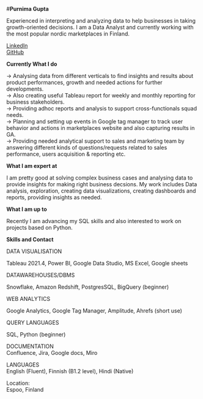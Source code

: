 #**Purnima Gupta**

Experienced in interpreting and analyzing data to help businesses in taking growth-oriented decisions. I am a Data Analyst and currently working with the most popular nordic marketplaces in Finland.

[LinkedIn](https://www.linkedin.com/in/purnimagupta17)\
[GitHub](https://purnimagupta17.github.io/Purnima-Gupta)



**Currently What I do**

-> Analysing data from different verticals to find insights and results about product performances, growth and needed actions for further developments.\
-> Also creating useful Tableau report for weekly and monthly reporting for business stakeholders.\
-> Providing adhoc reports and analysis to support cross-functionals squad needs.\
-> Planning and setting up events in Google tag manager to track user behavior and actions in marketplaces website and also capturing results in GA.\
-> Providing needed analytical support to sales and marketing team by answering different kinds of questions/requests related to sales performance, users acquisition & reporting etc.


**What I am expert at**

I am pretty good at solving complex business cases and analysing data to provide insights for making right business decsions.
My work includes Data analysis, exploration, creating data visualizations, creating dashboards and reports, providing insights as needed.

**What I am up to**

Recently I am advancing my SQL skills and also interested to work on projects based on Python.

**Skills and Contact**

DATA VISUALISATION

Tableau 2021.4, Power BI, Google Data Studio, MS Excel, Google sheets

DATAWAREHOUSES/DBMS

Snowflake, Amazon Redshift, PostgresSQL, BigQuery (beginner)

WEB ANALYTICS

Google Analytics, Google Tag Manager, Amplitude, Ahrefs (short use)

QUERY LANGUAGES

SQL, Python (beginner)

DOCUMENTATION\
Confluence, Jira, Google docs, Miro


LANGUAGES\
English (Fluent), Finnish (B1.2 level), Hindi (Native)


Location:\
Espoo, Finland
 


